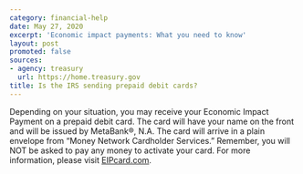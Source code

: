 ```yaml
---
category: financial-help
date: May 27, 2020
excerpt: 'Economic impact payments: What you need to know'
layout: post
promoted: false
sources:
- agency: treasury
  url: https://home.treasury.gov
title: Is the IRS sending prepaid debit cards?
---
```


Depending on your situation, you may receive your Economic Impact Payment on a prepaid debit card. The card will have your name on the front and will be issued by MetaBank®, N.A. The card will arrive in a plain envelope from “Money Network Cardholder Services.” Remember, you will NOT be asked to pay any money to activate your card. For more information, please visit [EIPcard.com](https://www.eipcard.com/).